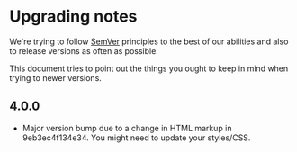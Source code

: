 Upgrading notes
===============

We're trying to follow [SemVer](http://semver.org) principles to the best of our abilities and also to release versions as often as possible.

This document tries to point out the things you ought to keep in mind when trying to newer versions.

4.0.0
-----------

* Major version bump due to a change in HTML markup in 9eb3ec4f134e34. You might need to update your styles/CSS.
